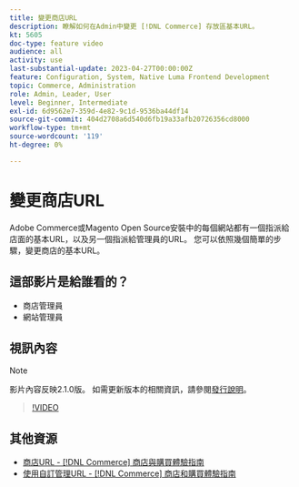 ```yaml
---
title: 變更商店URL
description: 瞭解如何在Admin中變更 [!DNL Commerce] 存放區基本URL。
kt: 5605
doc-type: feature video
audience: all
activity: use
last-substantial-update: 2023-04-27T00:00:00Z
feature: Configuration, System, Native Luma Frontend Development
topic: Commerce, Administration
role: Admin, Leader, User
level: Beginner, Intermediate
exl-id: 6d9562e7-359d-4e82-9c1d-9536ba44df14
source-git-commit: 404d2708a6d540d6fb19a33afb20726356cd8000
workflow-type: tm+mt
source-wordcount: '119'
ht-degree: 0%

---
```


# 變更商店URL

Adobe Commerce或Magento Open Source安裝中的每個網站都有一個指派給店面的基本URL，以及另一個指派給管理員的URL。 您可以依照幾個簡單的步驟，變更商店的基本URL。

## 這部影片是給誰看的？

- 商店管理員
- 網站管理員

## 視訊內容

>[!NOTE]
>
>影片內容反映2.1.0版。 如需更新版本的相關資訊，請參閱[發行說明](https://experienceleague.adobe.com/docs/commerce-operations/release/notes/overview.html?lang=zh-Hant)。

>[!VIDEO](https://video.tv.adobe.com/v/35488?quality=12&learn=on)

## 其他資源

- [商店URL - [!DNL Commerce] 商店與購買體驗指南](https://experienceleague.adobe.com/docs/commerce-admin/stores-sales/site-store/store-urls.html?lang=zh-Hant)
- [使用自訂管理URL - [!DNL Commerce] 商店和購買體驗指南](https://experienceleague.adobe.com/docs/commerce-admin/stores-sales/site-store/store-urls.html?lang=zh-Hant#use-a-custom-admin-url)
